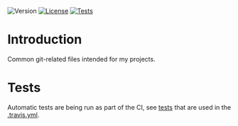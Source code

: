 ![Version](https://img.shields.io/badge/version-0.5.0-green.svg)
[![License](https://img.shields.io/badge/license-MIT_License-green.svg?style=flat)](LICENSE)
[![Tests](https://travis-ci.org/karel-burda/git-helpers.svg?branch=master)](https://travis-ci.org/karel-burda/git-helpers)

# Introduction
Common git-related files intended for my projects.

# Tests
Automatic tests are being run as part of the CI, see [tests](tests) that are used in the [.travis.yml](.travis.yml).
